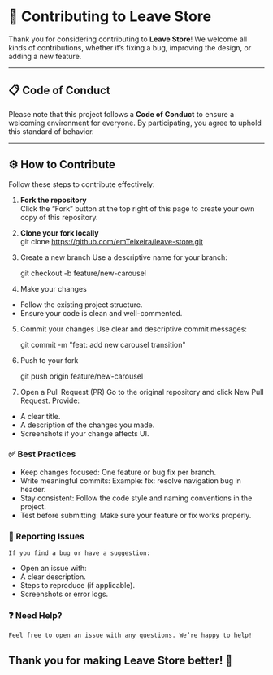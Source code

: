 # 🤝 Contributing to Leave Store

Thank you for considering contributing to **Leave Store**! We welcome all kinds of contributions, whether it’s fixing a bug, improving the design, or adding a new feature.

---

## 📋 Code of Conduct
Please note that this project follows a **Code of Conduct** to ensure a welcoming environment for everyone. By participating, you agree to uphold this standard of behavior.

---

## ⚙️ How to Contribute
Follow these steps to contribute effectively:

1. **Fork the repository**  
   Click the “Fork” button at the top right of this page to create your own copy of this repository.

2. **Clone your fork locally**  
   git clone https://github.com/emTeixeira/leave-store.git

3. Create a new branch
    Use a descriptive name for your branch:
    
    git checkout -b feature/new-carousel

4. Make your changes

- Follow the existing project structure.
- Ensure your code is clean and well-commented.

5. Commit your changes
    Use clear and descriptive commit messages:
    
    git commit -m "feat: add new carousel transition"

6. Push to your fork

    git push origin feature/new-carousel

7. Open a Pull Request (PR)
    Go to the original repository and click New Pull Request. Provide:

- A clear title.
- A description of the changes you made.
- Screenshots if your change affects UI.

### ✅ Best Practices

- Keep changes focused: One feature or bug fix per branch.
- Write meaningful commits: Example: fix: resolve navigation bug in header.
- Stay consistent: Follow the code style and naming conventions in the project.
- Test before submitting: Make sure your feature or fix works properly.

### 🐛 Reporting Issues
    If you find a bug or have a suggestion:

- Open an issue with:
- A clear description.
- Steps to reproduce (if applicable).
- Screenshots or error logs.

### ❓ Need Help?
    Feel free to open an issue with any questions. We’re happy to help!

## Thank you for making Leave Store better! 🚀